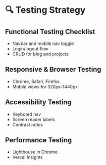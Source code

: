 # 🔍 Testing Strategy

## Functional Testing Checklist

- Navbar and mobile nav toggle
- Login/logout flow
- CRUD for blog and projects

## Responsive & Browser Testing

- Chrome, Safari, Firefox
- Mobile views for 320px–1440px

## Accessibility Testing

- Keyboard nav
- Screen reader labels
- Contrast ratios

## Performance Testing

- Lighthouse in Chrome
- Vercel Insights